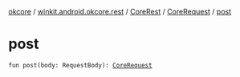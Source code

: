 [okcore](../../../index.md) / [winkit.android.okcore.rest](../../index.md) / [CoreRest](../index.md) / [CoreRequest](index.md) / [post](./post.md)

# post

`fun post(body: RequestBody): `[`CoreRequest`](index.md)